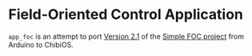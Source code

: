 # Field-Oriented Control Application
`app_foc` is an attempt to port [Version 2.1](https://github.com/simplefoc/Arduino-FOC/tree/v2.1) of the [Simple FOC project](https://simplefoc.com/) from Arduino to ChibiOS.


